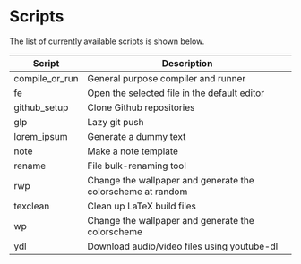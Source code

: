 # Scripts

The list of currently available scripts is shown below.

| Script         | Description                                                 |
| -------------- | ----------------------------------------------------------- |
| compile_or_run | General purpose compiler and runner                         |
| fe             | Open the selected file in the default editor                |
| github_setup   | Clone Github repositories                                   |
| glp            | Lazy git push                                               |
| lorem_ipsum    | Generate a dummy text                                       |
| note           | Make a note template                                        |
| rename         | File bulk-renaming tool                                     |
| rwp            | Change the wallpaper and generate the colorscheme at random |
| texclean       | Clean up LaTeX build files                                  |
| wp             | Change the wallpaper and generate the colorscheme           |
| ydl            | Download audio/video files using youtube-dl                 |
